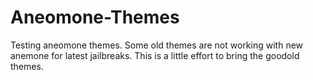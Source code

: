 # Aneomone-Themes
Testing aneomone themes.
Some old themes are not working with new anemone for latest jailbreaks.
This is a little effort to bring the goodold themes.
